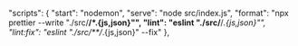   "scripts": {
    "start": "nodemon",
    "serve": "node src/index.js",
    "format": "npx prettier --write \"./src/**/*.{js,json}\"",
    "lint": "eslint \"./src/**/*.{js,json}\"",
    "lint:fix": "eslint \"./src/**/*.{js,json}\" --fix"
  },
